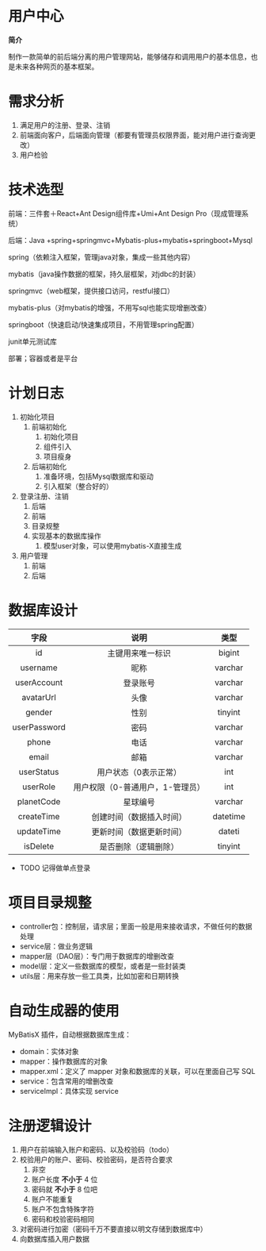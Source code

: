 # **用户中心**

**简介**

制作一款简单的前后端分离的用户管理网站，能够储存和调用用户的基本信息，也是未来各种网页的基本框架。

# 需求分析

1. 满足用户的注册、登录、注销
2. 前端面向客户，后端面向管理（都要有管理员权限界面，能对用户进行查询更改）
3. 用户检验

# 技术选型

前端：三件套＋React+Ant Design组件库+Umi+Ant Design Pro（现成管理系统）

后端：Java +spring+springmvc+Mybatis-plus+mybatis+springboot+Mysql

spring（依赖注入框架，管理java对象，集成一些其他内容）

mybatis（java操作数据的框架，持久层框架，对jdbc的封装）

springmvc（web框架，提供接口访问，restful接口）

mybatis-plus（对mybatis的增强，不用写sql也能实现增删改查）

springboot（快速启动/快速集成项目，不用管理spring配置）

junit单元测试库

部署；容器或者是平台

# 计划日志

1. 初始化项目
   1. 前端初始化
      1. 初始化项目
      2. 组件引入
      3. 项目瘦身
   2. 后端初始化
      1. 准备环境，包括Mysql数据库和驱动
      2. 引入框架（整合好的）
2. 登录注册、注销
   1. 后端
   2. 前端
   3. 目录规整
   4. 实现基本的数据库操作
      1. 模型user对象，可以使用mybatis-X直接生成
3. 用户管理
   1. 前端
   2. 后端

# 数据库设计

|     字段     |               说明               |   类型   |
| :----------: | :------------------------------: | :------: |
|      id      |         主键用来唯一标识         |  bigint  |
|   username   |               昵称               | varchar  |
| userAccount  |             登录账号             | varchar  |
|  avatarUrl   |               头像               | varchar  |
|    gender    |               性别               | tinyint  |
| userPassword |               密码               | varchar  |
|    phone     |               电话               | varchar  |
|    email     |               邮箱               | varchar  |
|  userStatus  |      用户状态（0表示正常）       |   int    |
|   userRole   | 用户权限（0-普通用户，1-管理员） |   int    |
|  planetCode  |             星球编号             | varchar  |
|  createTime  |     创建时间（数据插入时间）     | datetime |
|  updateTime  |     更新时间（数据更新时间）     |  dateti  |
|   isDelete   |       是否删除（逻辑删除）       | tinyint  |



* TODO 记得做单点登录

# 项目目录规整

* controller包：控制层，请求层；里面一般是用来接收请求，不做任何的数据处理 
* service层：做业务逻辑
* mapper层（DAO层）：专门用于数据库的增删改查
* model层：定义一些数据库的模型，或者是一些封装类
* utils层：用来存放一些工具类，比如加密和日期转换



#  自动生成器的使用

MyBatisX 插件，自动根据数据库生成：

- domain：实体对象
- mapper：操作数据库的对象
- mapper.xml：定义了 mapper 对象和数据库的关联，可以在里面自己写 SQL
- service：包含常用的增删改查
- serviceImpl：具体实现 service



# 注册逻辑设计

1. 用户在前端输入账户和密码、以及校验码（todo）
2. 校验用户的账户、密码、校验密码，是否符合要求
   1. 非空
   2. 账户长度 **不小于** 4 位
   3. 密码就 **不小于** 8 位吧
   4. 账户不能重复
   5. 账户不包含特殊字符
   6. 密码和校验密码相同
3. 对密码进行加密（密码千万不要直接以明文存储到数据库中）
4. 向数据库插入用户数据
